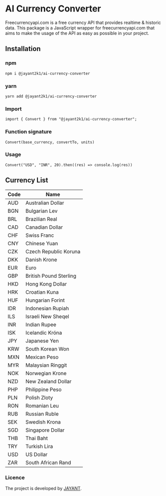 # AI Currency Converter


Freecurrencyapi.com is a free currency API that provides realtime & historic data. This package is a JavaScript wrapper for freecurrencyapi.com that aims to make the usage of the API as easy as possible in your project.

## Installation

### npm

``` npm i @jayant2k1/ai-currency-converter ```

### yarn

``` yarn add @jayant2k1/ai-currency-converter ```

### Import

``` import { Convert } from "@jayant2k1/ai-currency-converter"; ```

### Function signature

```
Convert(base_currency, convertTo, units)
```

### Usage

```
Convert("USD", "INR", 20).then((res) => console.log(res))
```

## Currency List

| Code | Name                    |
|------|-------------------------|
| AUD  | Australian Dollar       |
| BGN  | Bulgarian Lev           |
| BRL  | Brazilian Real          |
| CAD  | Canadian Dollar         |
| CHF  | Swiss Franc             |
| CNY  | Chinese Yuan            |
| CZK  | Czech Republic Koruna   |
| DKK  | Danish Krone            |
| EUR  | Euro                    |
| GBP  | British Pound Sterling  |
| HKD  | Hong Kong Dollar        |
| HRK  | Croatian Kuna           |
| HUF  | Hungarian Forint        |
| IDR  | Indonesian Rupiah       |
| ILS  | Israeli New Sheqel      |
| INR  | Indian Rupee            |
| ISK  | Icelandic Króna         |
| JPY  | Japanese Yen            |
| KRW  | South Korean Won        |
| MXN  | Mexican Peso            |
| MYR  | Malaysian Ringgit       |
| NOK  | Norwegian Krone         |
| NZD  | New Zealand Dollar      |
| PHP  | Philippine Peso         |
| PLN  | Polish Zloty            |
| RON  | Romanian Leu            |
| RUB  | Russian Ruble           |
| SEK  | Swedish Krona           |
| SGD  | Singapore Dollar        |
| THB  | Thai Baht               |
| TRY  | Turkish Lira            |
| USD  | US Dollar               |
| ZAR  | South African Rand      |


### Licence

The project is developed by [JAYANT](https://github.com/Jayant-001?tab=repositories).